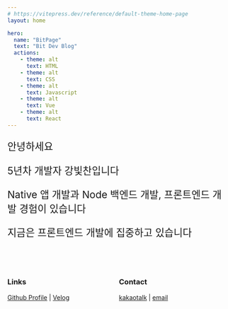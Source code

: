 ```yaml
---
# https://vitepress.dev/reference/default-theme-home-page
layout: home

hero:
  name: "BitPage"
  text: "Bit Dev Blog"
  actions:
    - theme: alt
      text: HTML
    - theme: alt
      text: CSS
    - theme: alt
      text: Javascript
    - theme: alt
      text: Vue
    - theme: alt
      text: React
---
```


<div style="font-size:1.4rem; color:var(--vp-c-text-2); margin-bottom:64px">
  <p>안녕하세요</p>
  <p>5년차 개발자 강빛찬입니다</p>
  <p>Native 앱 개발과 Node 백엔드 개발, 프론트엔드 개발 경험이 있습니다</p>
  <p>지금은 프론트엔드 개발에 집중하고 있습니다</p>
</div>

<div style="display:flex;">
  <div style="flex:1;">
    <h3> Links </h3>
    <p>
      <a href="https://github.com/KangBit">Github Profile</a> |
      <a href="https://velog.io/@kang-bit/posts">Velog</a>
    </p>
  </div>

  <div style="flex:1;">
    <h3> Contact </h3>
    <p>
      <a href="https://open.kakao.com/o/svuLVaug">kakaotalk</a> |
      <a href="mailto:user@example.com">email</a>
    </p>
  </div>
</div>
